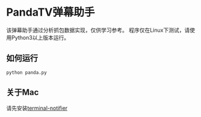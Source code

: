 PandaTV弹幕助手
===================
该弹幕助手通过分析抓包数据实现，仅供学习参考。
程序仅在Linux下测试，请使用Python3以上版本运行。

如何运行
--------

    python panda.py

关于Mac
-----
请先安装[terminal-notifier](https://github.com/julienXX/terminal-notifier)
